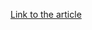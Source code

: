 [Link to the article](https://blog.eclecticiq.com/21-september-2021-ransomware-hope-for-the-best-prepare-for-the-worst?hsLang=en)
